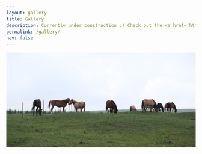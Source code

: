 ```yaml
---
layout: gallery
title: Gallery
description: Currently under construction :) Check out the <a href='https://www.instagram.com/nulumet/'>temporary depot</a>.
permalink: /gallery/
nav: false
---
```

<img src='/assets/img/contact_cropped.jpg' alt="Contact" class="img-fluid w-100">

     
